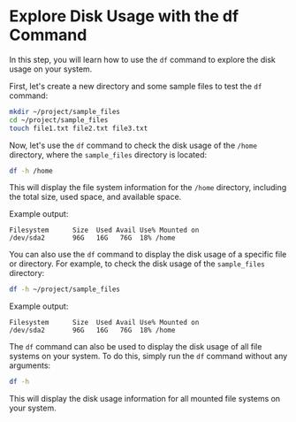 # Explore Disk Usage with the df Command

In this step, you will learn how to use the `df` command to explore the disk usage on your system.

First, let's create a new directory and some sample files to test the `df` command:

```bash
mkdir ~/project/sample_files
cd ~/project/sample_files
touch file1.txt file2.txt file3.txt
```

Now, let's use the `df` command to check the disk usage of the `/home` directory, where the `sample_files` directory is located:

```bash
df -h /home
```

This will display the file system information for the `/home` directory, including the total size, used space, and available space.

Example output:

```
Filesystem      Size  Used Avail Use% Mounted on
/dev/sda2       96G   16G   76G  18% /home
```

You can also use the `df` command to display the disk usage of a specific file or directory. For example, to check the disk usage of the `sample_files` directory:

```bash
df -h ~/project/sample_files
```

Example output:

```
Filesystem      Size  Used Avail Use% Mounted on
/dev/sda2       96G   16G   76G  18% /home
```

The `df` command can also be used to display the disk usage of all file systems on your system. To do this, simply run the `df` command without any arguments:

```bash
df -h
```

This will display the disk usage information for all mounted file systems on your system.
